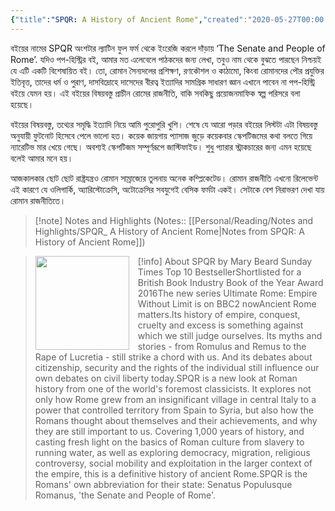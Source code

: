 ```yaml
---
{"title":"SPQR: A History of Ancient Rome","created":"2020-05-27T00:00:00+06:00","updated":"2023-02-09T15:39:49+06:00","read_count":1,"authors":["Mary Beard"],"isbn10":1631492225,"status":"Read","rating":4,"reviewed":true,"tags":["european","history","politics","pop","roman"],"cover":"https://images-na.ssl-images-amazon.com/images/S/compressed.photo.goodreads.com/books/1470421195i/28789711.jpg","dg-publish":true,"dg-note-icon":1,"dg-metatags":{"og:image":"https://images-na.ssl-images-amazon.com/images/S/compressed.photo.goodreads.com/books/1470421195i/28789711.jpg"},"log":[{"status":"Read","timestamp":"2020-07-16T00:00:00+06:00"},{"status":"To Read","timestamp":"2020-05-27T00:00:00+06:00"}],"dg-path":"Reading/Books/Read/SPQR_ A History of Ancient Rome by Mary Beard.md","permalink":"/reading/books/read/spqr-a-history-of-ancient-rome-by-mary-beard/","metatags":{"og:image":"https://images-na.ssl-images-amazon.com/images/S/compressed.photo.goodreads.com/books/1470421195i/28789711.jpg"},"dgPassFrontmatter":true,"noteIcon":1}
---
```


বইয়ের নামের SPQR অংশটার ল্যাটিন ফুল ফর্ম থেকে ইংরেজি করলে দাঁড়ায় ‘The Senate and People of Rome’. যদিও পপ-হিস্ট্রির বই, আমার মত এলেবেলে পাঠকদের জন্য লেখা, তবুও নাম থেকে বুঝতে পারছেন নিশ্চয়ই যে এটি একটি বিশেষায়িত বই। তো, রোমান সৈন্যদলের প্রশিক্ষণ, রণকৌশল ও কাঠামো, কিংবা রোমানদের পৌর প্রযুক্তির ইতিবৃত্ত, তাদের ধর্ম ও পুরাণ, দাসবিদ্রোহে দাসেদের বীরত্ব ইত্যাদির সামগ্রিক সাধারণ জ্ঞান এখানে পাবেন না পপ-হিস্ট্রি বইয়ে যেমন হয়। এই বইয়ের বিষয়বস্তু প্রাচীন রোমের রাজনীতি, বাকি সবকিছু প্রয়োজনমাফিক স্বল্প পরিসরে বলা হয়েছে।  
  
বইয়ের বিষয়বস্তু, তথ্যের সমৃদ্ধি ইত্যাদি নিয়ে আমি পুরোপুরি খুশি। শেষে যে আরো পড়ার বইয়ের লিস্টটা এটা বিষয়বস্তু অনুযায়ী ফুটনোট হিসেবে পেলে ভালো হত। কয়েক জায়গায় প্যাসাজ জুড়ে কয়েকবার স্কেপটিজমের কথা বলতে গিয়ে ন্যারেটিভ মার খেয়ে গেছে। অবশ্যই স্কেপটিজম সম্পূর্ণরূপে জাস্টিফাইড। শুধু প্যারার স্ট্রাকচারের জন্য এমন হয়েছে বলেই আমার মনে হয়।  
  
আজকালকার ছোট ছোট রাষ্ট্রযন্ত্রও রোমান সাম্রাজ্যের তুলনায় অনেক কম্প্লিকেটেড। রোমান রাজনীতি এখনো রিলেভেন্ট এই কারণে যে ওলিগার্কি, অ্যারিস্টোক্রেসি, অটোক্রেসির সবযুগেই বেসিক ফর্মটা একই। সেটাকে বেশ নিরাভরণ দেখা যায় রোমান রাজনীতিতে।

> [!note] Notes and Highlights
> (Notes:: [[Personal/Reading/Notes and Highlights/SPQR_ A History of Ancient Rome\|Notes from SPQR: A History of Ancient Rome]])

> [!info] About SPQR by Mary Beard
> <img src="https://images-na.ssl-images-amazon.com/images/S/compressed.photo.goodreads.com/books/1470421195i/28789711.jpg" style="float: left; width: 150px; height: auto; margin-right: 1em;" /> Sunday Times Top 10 BestsellerShortlisted for a British Book Industry Book of the Year Award 2016The new series Ultimate Rome: Empire Without Limit is on BBC2 nowAncient Rome matters.Its history of empire, conquest, cruelty and excess is something against which we still judge ourselves. Its myths and stories - from Romulus and Remus to the Rape of Lucretia - still strike a chord with us. And its debates about citizenship, security and the rights of the individual still influence our own debates on civil liberty today.SPQR is a new look at Roman history from one of the world's foremost classicists. It explores not only how Rome grew from an insignificant village in central Italy to a power that controlled territory from Spain to Syria, but also how the Romans thought about themselves and their achievements, and why they are still important to us. Covering 1,000 years of history, and casting fresh light on the basics of Roman culture from slavery to running water, as well as exploring democracy, migration, religious controversy, social mobility and exploitation in the larger context of the empire, this is a definitive history of ancient Rome.SPQR is the Romans' own abbreviation for their state: Senatus Populusque Romanus, 'the Senate and People of Rome'.